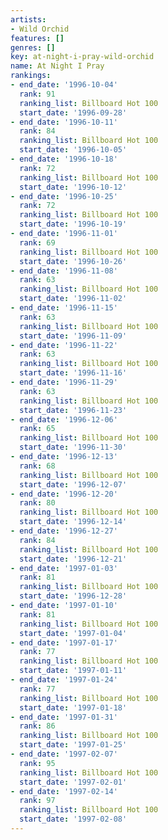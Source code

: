 ```yaml
---
artists:
- Wild Orchid
features: []
genres: []
key: at-night-i-pray-wild-orchid
name: At Night I Pray
rankings:
- end_date: '1996-10-04'
  rank: 91
  ranking_list: Billboard Hot 100
  start_date: '1996-09-28'
- end_date: '1996-10-11'
  rank: 84
  ranking_list: Billboard Hot 100
  start_date: '1996-10-05'
- end_date: '1996-10-18'
  rank: 72
  ranking_list: Billboard Hot 100
  start_date: '1996-10-12'
- end_date: '1996-10-25'
  rank: 72
  ranking_list: Billboard Hot 100
  start_date: '1996-10-19'
- end_date: '1996-11-01'
  rank: 69
  ranking_list: Billboard Hot 100
  start_date: '1996-10-26'
- end_date: '1996-11-08'
  rank: 63
  ranking_list: Billboard Hot 100
  start_date: '1996-11-02'
- end_date: '1996-11-15'
  rank: 63
  ranking_list: Billboard Hot 100
  start_date: '1996-11-09'
- end_date: '1996-11-22'
  rank: 63
  ranking_list: Billboard Hot 100
  start_date: '1996-11-16'
- end_date: '1996-11-29'
  rank: 63
  ranking_list: Billboard Hot 100
  start_date: '1996-11-23'
- end_date: '1996-12-06'
  rank: 65
  ranking_list: Billboard Hot 100
  start_date: '1996-11-30'
- end_date: '1996-12-13'
  rank: 68
  ranking_list: Billboard Hot 100
  start_date: '1996-12-07'
- end_date: '1996-12-20'
  rank: 80
  ranking_list: Billboard Hot 100
  start_date: '1996-12-14'
- end_date: '1996-12-27'
  rank: 84
  ranking_list: Billboard Hot 100
  start_date: '1996-12-21'
- end_date: '1997-01-03'
  rank: 81
  ranking_list: Billboard Hot 100
  start_date: '1996-12-28'
- end_date: '1997-01-10'
  rank: 81
  ranking_list: Billboard Hot 100
  start_date: '1997-01-04'
- end_date: '1997-01-17'
  rank: 77
  ranking_list: Billboard Hot 100
  start_date: '1997-01-11'
- end_date: '1997-01-24'
  rank: 77
  ranking_list: Billboard Hot 100
  start_date: '1997-01-18'
- end_date: '1997-01-31'
  rank: 86
  ranking_list: Billboard Hot 100
  start_date: '1997-01-25'
- end_date: '1997-02-07'
  rank: 95
  ranking_list: Billboard Hot 100
  start_date: '1997-02-01'
- end_date: '1997-02-14'
  rank: 97
  ranking_list: Billboard Hot 100
  start_date: '1997-02-08'
---
```


